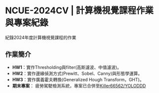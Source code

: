 # NCUE-2024CV | 計算機視覺課程作業與專案紀錄
紀錄2024年度計算機視覺課程的作業

## 作業簡介

- **HW1**：實作Thresholding與filter(高斯濾波、中值濾波)。
- **HW2**：實作邊緣偵測方式(Prewitt、Sobel、Canny)與形態學運算。
- **HW3**：實作廣義霍夫轉換(Generalized Hough Transform，GHT)。
- **期末專案**： 疲勞駕駛檢測系統，專案已合併至[Killer66562/YOLODDD](https://github.com/Killer66562/YOLODDD)
